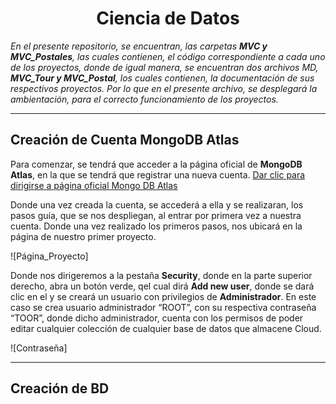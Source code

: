 <H1 align="center"> Ciencia de Datos </H1>

*En el presente repositorio, se encuentran, las carpetas **MVC y MVC_Postales**, las cuales contienen, el código correspondiente a cada uno de los proyectos, donde de igual manera, se encuentran dos archivos MD, **MVC_Tour y MVC_Postal**, los cuales contienen, la documentación de sus respectivos proyectos. 
Por lo que en el presente archivo, se desplegará la ambientación, para el correcto funcionamiento de los proyectos.*

<hr>

<H2> Creación de Cuenta MongoDB Atlas </H2>

Para comenzar, se tendrá que acceder a la página oficial de **MongoDB Atlas**, en la que se tendrá que registrar una nueva cuenta. <a href="https://cloud.mongodb.com/"> Dar clic para dirigirse a página oficial Mongo DB Atlas </a>

Donde una vez creada la cuenta, se accederá a ella y se realizaran, los pasos guía, que se nos despliegan, al entrar por primera vez a nuestra cuenta. Donde una vez realizado los primeros pasos, nos ubicará en la página de nuestro primer proyecto.

![Página_Proyecto]

Donde nos dirigeremos a la pestaña **Security**, donde en la parte superior derecho, abra un botón verde, qel cual dirá **Add new user**, donde se dará clic en el y se creará un usuario con privilegios de **Administrador**. En este caso se crea usuario administrador “ROOT”, con su respectiva contraseña “TOOR”, donde dicho administrador, cuenta con los permisos de poder editar cualquier colección de cualquier base de datos que almacene Cloud.

![Contraseña]

<hr>

<H2> Creación de BD </H2>

